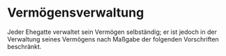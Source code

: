 # Vermögensverwaltung

Jeder Ehegatte verwaltet sein Vermögen selbständig; er ist jedoch in der Verwaltung seines Vermögens nach Maßgabe der folgenden Vorschriften beschränkt. 


